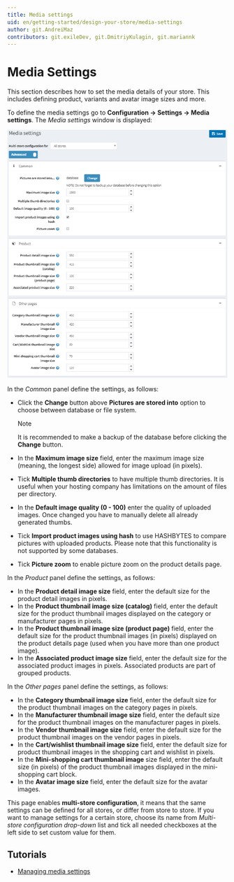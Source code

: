 ```yaml
---
title: Media settings
uid: en/getting-started/design-your-store/media-settings
author: git.AndreiMaz
contributors: git.exileDev, git.DmitriyKulagin, git.mariannk
---
```


# Media Settings

This section describes how to set the media details of your store. This includes defining product, variants and avatar image sizes and more.

To define the media settings go to **Configuration → Settings → Media settings**. The *Media settings* window is displayed:

![p1](_static/media-settings/media_sett_1.png)

In the *Common* panel define the settings, as follows:
- Click the **Change** button above **Pictures are stored into** option to choose between database or file system.

  > [!NOTE]
  > 
  > It is recommended to make a backup of the database before clicking the **Change** button.
- In the **Maximum image size** field, enter the maximum image size (meaning, the longest side) allowed for image upload (in pixels).
- Tick **Multiple thumb directories** to have multiple thumb directories. It is useful when your hosting company has limitations on the amount of files per directory.
- In the **Default image quality (0 - 100)** enter the quality of uploaded images. Once changed you have to manually delete all already generated thumbs.
- Tick **Import product images using hash** to use HASHBYTES to compare pictures with uploaded products. Please note that this functionality is not supported by some databases.
- Tick **Picture zoom** to enable picture zoom on the product details page.

In the *Product* panel define the settings, as follows:
- In the **Product detail image size** field, enter the default size for the product detail images in pixels.
- In the **Product thumbnail image size (catalog)** field, enter the default size for the product thumbnail images  displayed on the category or manufacturer pages in pixels.
- In the **Product thumbnail image size (product page)** field, enter the default size for the product thumbnail images (in pixels) displayed on the product details page (used when you have more than one product image).
- In the **Associated product image size** field, enter the default size for the associated product images in pixels. Associated products are part of grouped products.

In the *Other pages* panel define the settings, as follows:
- In the **Category thumbnail image size** field, enter the default size for the product thumbnail images on the category pages in pixels.
- In the **Manufacturer thumbnail image size** field, enter the default size for the product thumbnail images on the manufacturer pages in pixels.
- In the **Vendor thumbnail image size** field, enter the default size for the product thumbnail images on the vendor pages in pixels.
- In the **Cart/wishlist thumbnail image size** field, enter the default size for product thumbnail images in the shopping cart and wishlist in pixels.
- In the **Mini-shopping cart thumbnail image** size field, enter the default size (in pixels) of the product thumbnail images displayed in the mini-shopping cart block.
- In the **Avatar image size** field, enter the default size for the avatar images.

This page enables **multi-store configuration**, it means that the same settings can be defined for all stores, or differ from store to store. If you want to manage settings for a certain store, choose its name from *Multi-store configuration drop-down* list and tick all needed checkboxes at the left side to set custom value for them.

## Tutorials

- [Managing media settings](https://www.youtube.com/watch?v=3JS4Zj4TBwQ)

